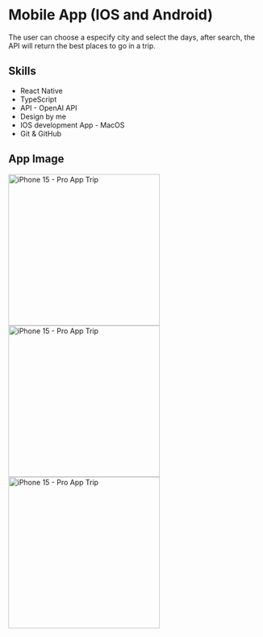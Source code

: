 # Mobile App (IOS and Android) 
The user can choose a especify city and select the days, after search, the API will return the best places to go in a trip.

## Skills
- React Native
- TypeScript
- API - OpenAI API
- Design by me
- IOS development App - MacOS
- Git & GitHub

## App Image
<img width="300" alt="iPhone 15 - Pro App Trip" src="https://github.com/herbertribeiro19/Tripapp/assets/84207944/0758b40e-b1a4-4f90-bd17-7f46c2fce830">
<img width="300" alt="iPhone 15 - Pro App Trip" src="https://github.com/herbertribeiro19/Tripapp/assets/84207944/8fe5fc92-4916-488c-bf7d-e6a16bd6d9e0">
<img width="300" alt="iPhone 15 - Pro App Trip" src="https://github.com/herbertribeiro19/Tripapp/assets/84207944/fc28e231-a754-4cbd-b092-edb4c7fe7eda">
